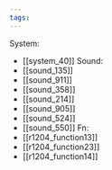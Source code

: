```yaml
---
tags:
---
```

System:
- [[system_40]]
Sound:
- [[sound_135]]
- [[sound_911]]
- [[sound_358]]
- [[sound_214]]
- [[sound_905]]
- [[sound_524]]
- [[sound_550]]
Fn:
- [[r1204_function13]]
- [[r1204_function23]]
- [[r1204_function14]]
